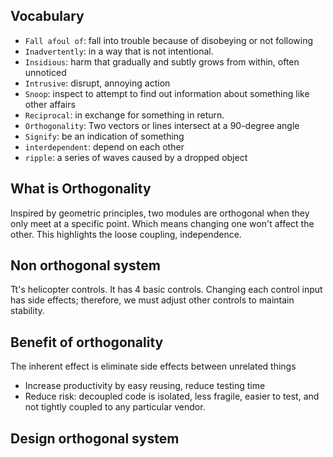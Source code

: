 ## Vocabulary
- `Fall afoul of`: fall into trouble because of disobeying or not following
- `Inadvertently`: in a way that is not intentional.
- `Insidious`: harm that gradually and subtly grows from within, often unnoticed
- `Intrusive`: disrupt, annoying action
- `Snoop`: inspect to attempt to find out information about something like other affairs
- `Reciprocal`: in exchange for something in return.
- `Orthogonality`: Two vectors or lines intersect at a 90-degree angle
- `Signify`: be an indication of something
- `interdependent`: depend on each other
- `ripple`: a series of waves caused by a dropped object

## What is Orthogonality
Inspired by geometric principles, two modules are orthogonal when they only meet at a specific point. Which means changing one won't affect the other. This highlights the loose coupling, independence.
## Non orthogonal system
Tt's helicopter controls. It has 4 basic controls.
Changing each control input has side effects; therefore, we must adjust other controls to maintain stability.

## Benefit of orthogonality
The inherent effect is eliminate side effects between unrelated things
- Increase productivity by easy reusing, reduce testing time
- Reduce risk: decoupled code is isolated, less fragile, easier to test, and not tightly coupled to any particular vendor.

## Design orthogonal system